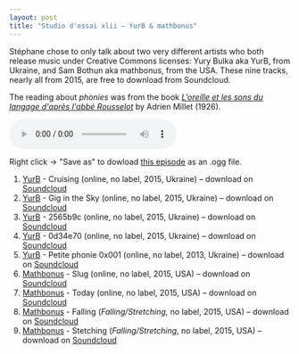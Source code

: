 ```yaml
---
layout: post
title: "Studio d'essai xlii – YurB & mathbonus"
---
```


Stéphane chose to only talk about two very different artists who both release music under Creative Commons licenses: Yury Bulka aka YurB, from Ukraine, and Sam Bothun aka mathbonus, from the USA. These nine tracks, nearly all from 2015, are free to download from Soundcloud.

The reading about _phonies_ was from the book _[L'oreille et les sons du langage d'après l'abbé Rousselot](https://books.google.com.au/books?id=dnyJRVNqU_gC&printsec=frontcover#v=onepage&q&f=false)_ by Adrien Millet (1926).

<audio src="https://raw.githubusercontent.com/studio-dessai/podcasts/master/2015-06-04%20studio%20d%27essai%20xlii.ogg" controls>
Your browser cannot play embedded audio. Download a better browser: but in the meantime, listen to the episode by downloading it below.
</audio>

Right click → "Save as" to dowload <a
href="https://raw.githubusercontent.com/studio-dessai/podcasts/master/2015-06-04%20studio%20d%27essai%20xlii.ogg">this episode</a> as an .ogg file.

1. [YurB](http://musicbrainz.org/artist/21887dcf-49e7-4450-84bd-b63741f6d72b) - Cruising (online, no label, 2015, Ukraine) – download on [Soundcloud](https://soundcloud.com/yurb/cruising)
1. [YurB](http://musicbrainz.org/artist/21887dcf-49e7-4450-84bd-b63741f6d72b) - Gig in the Sky (online, no label, 2015, Ukraine) – download on [Soundcloud](https://soundcloud.com/yurb/gig-in-the-sky)
1. [YurB](http://musicbrainz.org/artist/21887dcf-49e7-4450-84bd-b63741f6d72b) - 2565b9c (online, no label, 2015, Ukraine) – download on [Soundcloud](https://soundcloud.com/yurb/2565b9c)
1. [YurB](http://musicbrainz.org/artist/21887dcf-49e7-4450-84bd-b63741f6d72b) - 0d34e70 (online, no label, 2015, Ukraine) – download on [Soundcloud](https://soundcloud.com/yurb/0d34e70)
1. [YurB](http://musicbrainz.org/artist/21887dcf-49e7-4450-84bd-b63741f6d72b) - Petite phonie 0x001 (online, no label, 2013, Ukraine) – download on [Soundcloud](https://soundcloud.com/yurb/petite-phonie-0x001)
1. [Mathbonus](http://musicbrainz.org/artist/efbfaaa6-879f-4867-aac3-c95a56131942) - Slug (online, no label, 2015, USA) – download on [Soundcloud](https://soundcloud.com/mathbonus/slug)
1. [Mathbonus](http://musicbrainz.org/artist/efbfaaa6-879f-4867-aac3-c95a56131942) - Today (online, no label, 2015, USA) – download on [Soundcloud](https://soundcloud.com/mathbonus/today)
1. [Mathbonus](http://musicbrainz.org/artist/efbfaaa6-879f-4867-aac3-c95a56131942) - Falling (_Falling/Stretching_, no label, 2015, USA) – download on [Soundcloud](https://soundcloud.com/mathbonus/falling)
1. [Mathbonus](http://musicbrainz.org/artist/efbfaaa6-879f-4867-aac3-c95a56131942) - Stetching (_Falling/Stretching_, no label, 2015, USA) – download on [Soundcloud](https://soundcloud.com/mathbonus/stretching)